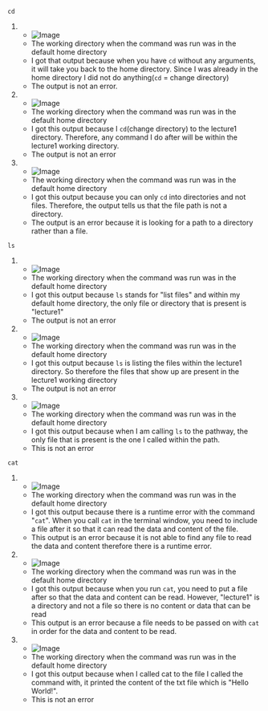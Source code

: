 ```cd```
1. - ![Image](Screenshot_2023-10-03_125519.png)
   - The working directory when the command was run was in the default home directory
   - I got that output because when you have ```cd``` without any arguments, it will take you back to the home directory. Since I was already in the home directory I did not do anything(```cd``` = change directory)
   - The output is not an error.
2. - ![Image](Screenshot_2023-10-03_132418.png)
   - The working directory when the command was run was in the default home directory
   - I got this output because I ```cd```(change directory) to the lecture1 directory. Therefore, any command I do after will be within the lecture1 working directory.
   - The output is not an error
3. - ![Image](Screenshot_2023-10-03_133513.png)
   - The working directory when the command was run was in the default home directory
   - I got this output because you can only ```cd``` into directories and not files. Therefore, the output tells us that the file path is not a directory.
   - The output is an error because it is looking for a path to a directory rather than a file.
  
```ls```
1. - ![Image](Screenshot_2023-10-03_130825.png)
   - The working directory when the command was run was in the default home directory
   - I got this output because ```ls``` stands for "list files" and within my default home directory, the only file or directory that is present is "lecture1"
   - The output is not an error
2. - ![Image](Screenshot_2023-10-03_132829.png)
   - The working directory when the command was run was in the default home directory
   - I got this output because ```ls``` is listing the files within the lecture1 directory. So therefore the files that show up are present in the lecture1 working directory
   - The output is not an error
3. - ![Image](Screenshot_2023-10-03_133738.png)
   - The working directory when the command was run was in the default home directory
   - I got this output because when I am calling ```ls``` to the pathway, the only file that is present is the one I called within the path.
   - This is not an error


```cat```
1. - ![Image](Screenshot_2023-10-03_131625.png)
   - The working directory when the command was run was in the default home directory
   - I got this output because there is a runtime error with the command "```cat```". When you call ```cat``` in the terminal window, you need to include a file after it so that it can read the data and content of the file.
   - This output is an error because it is not able to find any file to read the data and content therefore there is a runtime error.
2. - ![Image](Screenshot_2023-10-03_133158.png)
   - The working directory when the command was run was in the default home directory
   - I got this output because when you run ```cat```, you need to put a file after so that the data and content can be read. However, "lecture1" is a directory and not a file so there is no content or data that can be read
   - This output is an error because a file needs to be passed on with ```cat``` in order for the data and content to be read.
3. - ![Image](Screenshot_2023-10-03_133956.png)
   - The working directory when the command was run was in the default home directory
   - I got this output because when I called cat to the file I called the command with, it printed the content of the txt file which is "Hello World!".
   - This is not an error
